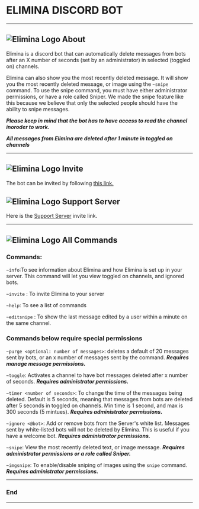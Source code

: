 # ELIMINA DISCORD BOT
---


## ![Elimina Logo](https://github.com/stoir/EliminaBot/blob/master/public/logoBlackEmojiSize.png "Elimina Logo") About
Elimina is a discord bot that can automatically delete messages from bots after an X number of seconds (set by an administrator) in selected (toggled on) channels. 


Elimina can also show you the most recently deleted message. It will show you the most recently deleted message, or image using the ```~snipe``` command. To use the snipe command, you must have either administrator permissions, or have a role called Sniper. We made the snipe feature like this because we believe that only the selected people should have the ability to snipe messages.

***Please keep in mind that the bot has to have access to read the channel inoroder to work.***

***All messages from Elimina are deleted after 1 minute in toggled on channels***

---

## ![Elimina Logo](https://github.com/stoir/EliminaBot/blob/master/public/logoPurple.png "Elimina Logo") Invite
The bot can be invited by following [this link.](https://discord.com/api/oauth2/authorize?client_id=777575449957498890&permissions=17918992&scope=bot "Discord direct invite link")


## ![Elimina Logo](https://github.com/stoir/EliminaBot/blob/master/public/logoPurple.png "Elimina Logo") Support Server
Here is the [Support Server](https://discord.gg/vFmFTjPpZ4 "Support Server Invite link") invite link.

---

## ![Elimina Logo](https://github.com/stoir/EliminaBot/blob/master/public/logoBlackEmojiSize.png "Elimina Logo") All Commands
### **Commands:**

```~info```:To see information about Elimina and how Elimina is set up in your server. This command will let you view toggled on channels, and ignored bots.

```~invite``` : To invite Elimina to your server

```~help```: To see a list of commands

```~editsnipe``` : To show the last message edited by a user within a minute on the same channel.


### **Commands below require special permissions**

```~purge <optional: number of messages>```: deletes a default of 20 messages sent by bots, or an x number of messages sent by the command. ***Requires manage message permissions.***

```~toggle```: Activates a channel to have bot messages deleted after x number of seconds. ***Requires administrator permissions.***

```~timer <number of seconds>```: To change the time of the messages being deleted. Default is 5 seconds, meaning that messages from bots are deleted after 5 seconds in toggled on channels. Min time is 1 second, and max is 300 seconds (5 mintues). ***Requires administrator permissions.***

```~ignore <@bot>```: Add or remove bots from the Server's white list. Messages sent by white-listed bots will not be deleted by Elimina. This is useful if you have a welcome bot. ***Requires administrator permissions.***

```~snipe```: View the most recently deleted text, or image message. ***Requires administrator permissions or a role called Sniper.***

```~imgsnipe```: To enable/disable sniping of images using the `snipe` command. ***Requires administrator permissions.***

---
### End
---
